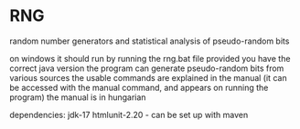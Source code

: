 # RNG
random number generators and statistical analysis of pseudo-random bits

on windows it should run by running the rng.bat file provided you have the correct java version
the program can generate pseudo-random bits from various sources
the usable commands are explained in the manual (it can be accessed with the manual command, and appears on running the program)
the manual is in hungarian

dependencies:
  jdk-17
  htmlunit-2.20 - can be set up with maven
